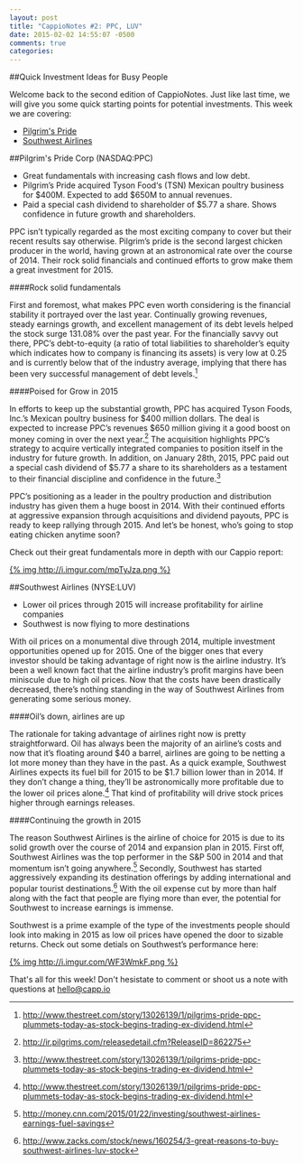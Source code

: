 ```yaml
---
layout: post
title: "CappioNotes #2: PPC, LUV"
date: 2015-02-02 14:55:07 -0500
comments: true
categories: 
---
```

##Quick Investment Ideas for Busy People

Welcome back to the second edition of CappioNotes. Just like last time, we will give you some quick starting points for potential investments. This week we are covering:

* [Pilgrim's Pride](#ppc)
* [Southwest Airlines](#luv)

##<a name="ppc"></a>Pilgrim's Pride Corp (NASDAQ:PPC)

* Great fundamentals with increasing cash flows and low debt. 
* Pilgrim’s Pride acquired Tyson Food‘s (TSN) Mexican poultry business for $400M. Expected to add $650M to annual revenues. 
* Paid a special cash dividend to shareholder of $5.77 a share. Shows confidence in future growth and shareholders. 
	
PPC isn’t typically regarded as the most exciting company to cover but their recent results say otherwise. Pilgrim’s pride is the second largest chicken producer in the world, having grown at an astronomical rate over the course of 2014. Their rock solid financials and continued efforts to grow make them a great investment for 2015.

####Rock solid fundamentals 

First and foremost, what makes PPC even worth considering is the financial stability it portrayed over the last year. Continually growing revenues, steady earnings growth, and excellent management of its debt levels helped the stock surge 131.08% over the past year. For the financially savvy out there, PPC’s debt-to-equity (a ratio of total liabilities to shareholder’s equity which indicates how to company is financing its assets) is very low at 0.25 and is currently below that of the industry average, implying that there has been very successful management of debt levels.[^1]

####Poised for Grow in 2015

In efforts to keep up the substantial growth, PPC has acquired Tyson Foods, Inc.’s Mexican poultry business for $400 million dollars. The deal is expected to increase PPC’s revenues $650 million giving it a good boost on money coming in over the next year.[^2] The acquisition highlights PPC’s strategy to acquire vertically integrated companies to position itself in the industry for future growth. In addition, on January 28th, 2015, PPC paid out a special cash dividend of $5.77 a share to its shareholders as a testament to their financial discipline and confidence in the future.[^3] 

PPC’s positioning as a leader in the poultry production and distribution industry has given them a huge boost in 2014. With their continued efforts at aggressive expansion through acquisitions and dividend payouts, PPC is ready to keep rallying through 2015. And let’s be honest, who’s going to stop eating chicken anytime soon? 

Check out their great fundamentals more in depth with our Cappio report:

[{% img http://i.imgur.com/mpTyJza.png %}](http://www.capp.io/queries/new?query=PPC)

[^1]: <http://www.thestreet.com/story/13026139/1/pilgrims-pride-ppc-plummets-today-as-stock-begins-trading-ex-dividend.html>
[^2]: <http://ir.pilgrims.com/releasedetail.cfm?ReleaseID=862275>
[^3]: <http://www.thestreet.com/story/13026139/1/pilgrims-pride-ppc-plummets-today-as-stock-begins-trading-ex-dividend.html>

##<a name="luv"></a>Southwest Airlines (NYSE:LUV)

* Lower oil prices through 2015 will increase profitability for airline companies
* Southwest is now flying to more destinations 

With oil prices on a monumental dive through 2014, multiple investment opportunities opened up for 2015. One of the bigger ones that every investor should be taking advantage of right now is the airline industry. It’s been a well known fact that the airline industry’s profit margins have been miniscule due to high oil prices. Now that the costs have been drastically decreased, there’s nothing standing in the way of Southwest Airlines from generating some serious money. 

####Oil’s down, airlines are up

The rationale for taking advantage of airlines right now is pretty straightforward. Oil has always been the majority of an airline’s costs and now that it’s floating around $40 a barrel, airlines are going to be netting a lot more money than they have in the past. As a quick example, Southwest Airlines expects its fuel bill for 2015 to be $1.7 billion lower than in 2014. If they don’t change a thing, they’ll be astronomically more profitable due to the lower oil prices alone.[^1] That kind of profitability will drive stock prices higher through earnings releases. 

####Continuing the growth in 2015

The reason Southwest Airlines is the airline of choice for 2015 is due to its solid growth over the course of 2014 and expansion plan in 2015. First off, Southwest Airlines was the top performer in the S&P 500 in 2014 and that momentum isn’t going anywhere.[^5] Secondly, Southwest has started aggressively expanding its destination offerings by adding international and popular tourist destinations.[^6] With the oil expense cut by more than half along with the fact that people are flying more than ever, the potential for Southwest to increase earnings is immense.

Southwest is a prime example of the type of the investments people should look into making in 2015 as low oil prices have opened the door to sizable returns. Check out some detials on Southwest’s performance here:

[{% img http://i.imgur.com/WF3WmkF.png %}](http://www.capp.io/queries/new?query=LUV)

[^4]: <http://www.nytimes.com/2015/01/23/business/airlines-upbeat-for-2015-as-oil-prices-fall-and-demand-rises.html>
[^5]: <http://money.cnn.com/2015/01/22/investing/southwest-airlines-earnings-fuel-savings>
[^6]: <http://www.zacks.com/stock/news/160254/3-great-reasons-to-buy-southwest-airlines-luv-stock>

That's all for this week! Don't hesistate to comment or shoot us a note with questions at hello@capp.io